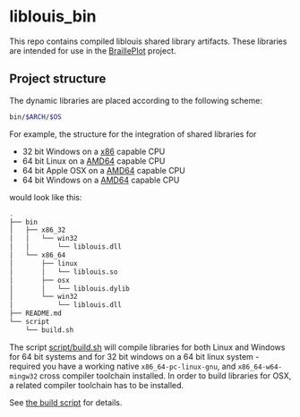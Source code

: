 # liblouis_bin

This repo contains compiled liblouis shared library artifacts.
These libraries are intended for use in the [BraillePlot](https://github.com/TUD-INF-IAI-MCI/BraillePlot) project.

## Project structure

The dynamic libraries are placed according to the following scheme:
``` bash
bin/$ARCH/$OS
```

For example, the structure  for the integration of shared libraries for
* 32 bit Windows on a [x86](https://en.wikipedia.org/wiki/X86) capable CPU
* 64 bit Linux on a [AMD64](https://en.wikipedia.org/wiki/X86-64) capable CPU
* 64 bit Apple OSX on a [AMD64](https://en.wikipedia.org/wiki/X86-64) capable CPU
* 64 bit Windows on a [AMD64](https://en.wikipedia.org/wiki/X86-64) capable CPU

would look like this:

``` bash
.
├── bin
│   ├── x86_32
│   │   └── win32
│   │       └── liblouis.dll
│   └── x86_64
│       ├── linux
│       │   └── liblouis.so
│       ├── osx
│       │   └── liblouis.dylib
│       └── win32
│           └── liblouis.dll
├── README.md
└── script
    └── build.sh

```

The script [script/build.sh](script/build.sh) will compile libraries for both Linux and Windows for 64 bit systems and for 32 bit windows on a 64 bit linux system - required you have a working native `x86_64-pc-linux-gnu`, and `x86_64-w64-mingw32` cross compiler toolchain installed.
In order to build libraries for OSX, a related compiler toolchain has to be installed.

See [the build script](script/build.sh) for details.